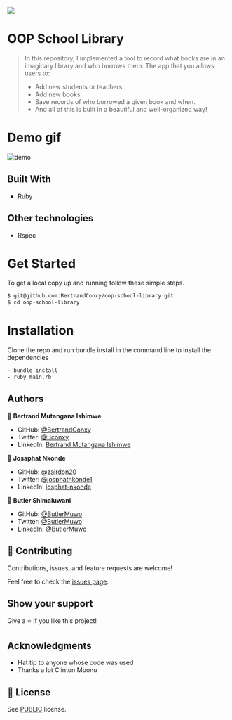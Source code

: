 ![](https://img.shields.io/badge/school-library-blue)

# OOP School Library

> In this repository, I implemented a tool to record what books are in an imaginary library and who borrows them. The app that you allows users to:
> - Add new students or teachers.
> - Add new books.
> - Save records of who borrowed a given book and when.
> - And all of this is built in a beautiful and well-organized way!


# Demo gif
![demo](https://user-images.githubusercontent.com/90222110/163357519-72e513a1-7455-43f5-b046-01a32b29556d.gif)



## Built With

- Ruby

## Other technologies

- Rspec

# Get Started
To get a local copy up and running follow these simple steps.

```bash
$ git@github.com:BertrandConxy/oop-school-library.git
$ cd oop-school-library

```

# Installation
Clone the repo and run bundle install in the command line to install the dependencies

```bash
- bundle install
- ruby main.rb
```

## Authors

👤 **Bertrand Mutangana Ishimwe**

- GitHub: [@BertrandConxy](https://github.com/BertrandConxy)
- Twitter: [@Bconxy](https://twitter.com/BertrandMutanga)
- LinkedIn: [Bertrand Mutangana Ishimwe](https://www.linkedin.com/in/bertrandmutangana)

👤 **Josaphat Nkonde**

- GitHub: [@zairdon20](https://github.com/zairdon20)
- Twitter: [@josphatnkonde1](https://twitter.com/josphatnkonde1)
- LinkedIn: [josphat-nkonde](https://www.linkedin.com/in/josphat-nkonde/)

👤 **Butler Shimaluwani**

- GitHub: [@ButlerMuwo](https://github.com/butlermuwo)
- Twitter: [@ButlerMuwo](https://twitter.com/ButlerMuwo)
- LinkedIn: [@ButlerMuwo](https://www.linkedin.com/in/butler-shimaluwani-41a680159/)


## 🤝 Contributing

Contributions, issues, and feature requests are welcome!

Feel free to check the [issues page](https://github.com/BertrandConxy/oop-school-library/issues/).

## Show your support

Give a ⭐️ if you like this project!

## Acknowledgments

- Hat tip to anyone whose code was used
- Thanks a lot Clinton Mbonu

## 📝 License

See [PUBLIC](./LICENSE) license.
